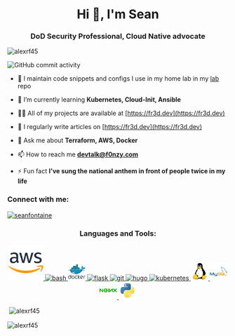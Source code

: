 <h1 align="center">Hi 👋, I'm Sean</h1>
<h3 align="center">DoD Security Professional, Cloud Native advocate</h3>

<p align="left"> <img src="https://komarev.com/ghpvc/?username=alexrf45&label=Profile%20views&color=0e75b6&style=flat" alt="alexrf45" /> </p>
<img alt="GitHub commit activity" src="https://img.shields.io/github/commit-activity/t/alexrf45/lab">


- 🔭 I maintain code snippets and configs I use in my home lab in my [lab](https://github.com/alexrf45/lab) repo 

- 🌱 I’m currently learning **Kubernetes, Cloud-Init, Ansible**

- 👨‍💻 All of my projects are available at [https://fr3d.dev](https://fr3d.dev)

- 📝 I regularly write articles on [https://fr3d.dev](https://fr3d.dev)

- 💬 Ask me about **Terraform, AWS, Docker**

- 📫 How to reach me **devtalk@f0nzy.com**

- ⚡ Fun fact **I've sung the national anthem in front of people twice in my life**

<h3 align="left">Connect with me:</h3>
<p align="left">
<a href="https://linkedin.com/in/seanfontaine" target="blank"><img align="center" src="https://raw.githubusercontent.com/rahuldkjain/github-profile-readme-generator/master/src/images/icons/Social/linked-in-alt.svg" alt="seanfontaine" height="30" width="40" /></a>
</p>

<h3 align="center">Languages and Tools:</h3>
<p align="center"> <a href="https://aws.amazon.com" target="_blank" rel="noreferrer"> <img src="https://raw.githubusercontent.com/devicons/devicon/master/icons/amazonwebservices/amazonwebservices-original-wordmark.svg" alt="aws" width="80" height="80"/> </a> <a href="https://www.gnu.org/software/bash/" target="_blank" rel="noreferrer"> <img src="https://www.vectorlogo.zone/logos/gnu_bash/gnu_bash-icon.svg" alt="bash" width="40" height="40"/> </a> <a href="https://www.docker.com/" target="_blank" rel="noreferrer"> <img src="https://raw.githubusercontent.com/devicons/devicon/master/icons/docker/docker-original-wordmark.svg" alt="docker" width="40" height="40"/> </a> <a href="https://flask.palletsprojects.com/" target="_blank" rel="noreferrer"> <img src="https://www.vectorlogo.zone/logos/pocoo_flask/pocoo_flask-icon.svg" alt="flask" width="40" height="40"/> </a> <a href="https://git-scm.com/" target="_blank" rel="noreferrer"> <img src="https://www.vectorlogo.zone/logos/git-scm/git-scm-icon.svg" alt="git" width="40" height="40"/> </a> <a href="https://gohugo.io/" target="_blank" rel="noreferrer"> <img src="https://api.iconify.design/logos-hugo.svg" alt="hugo" width="40" height="40"/> </a> <a href="https://kubernetes.io" target="_blank" rel="noreferrer"> <img src="https://www.vectorlogo.zone/logos/kubernetes/kubernetes-icon.svg" alt="kubernetes" width="40" height="40"/> </a> <a href="https://www.linux.org/" target="_blank" rel="noreferrer"> <img src="https://raw.githubusercontent.com/devicons/devicon/master/icons/linux/linux-original.svg" alt="linux" width="40" height="40"/> </a> <a href="https://www.mysql.com/" target="_blank" rel="noreferrer"> <img src="https://raw.githubusercontent.com/devicons/devicon/master/icons/mysql/mysql-original-wordmark.svg" alt="mysql" width="40" height="40"/> </a> <a href="https://www.nginx.com" target="_blank" rel="noreferrer"> <img src="https://raw.githubusercontent.com/devicons/devicon/master/icons/nginx/nginx-original.svg" alt="nginx" width="40" height="40"/> </a> <a href="https://www.python.org" target="_blank" rel="noreferrer"> <img src="https://raw.githubusercontent.com/devicons/devicon/master/icons/python/python-original.svg" alt="python" width="40" height="40"/> </a> </p>

<p>&nbsp;<img align="center" src="https://github-readme-stats.vercel.app/api?username=alexrf45&show_icons=true&locale=en" alt="alexrf45" /></p>

<p><img align="center" src="https://github-readme-streak-stats.herokuapp.com/?user=alexrf45&" alt="alexrf45" /></p>

